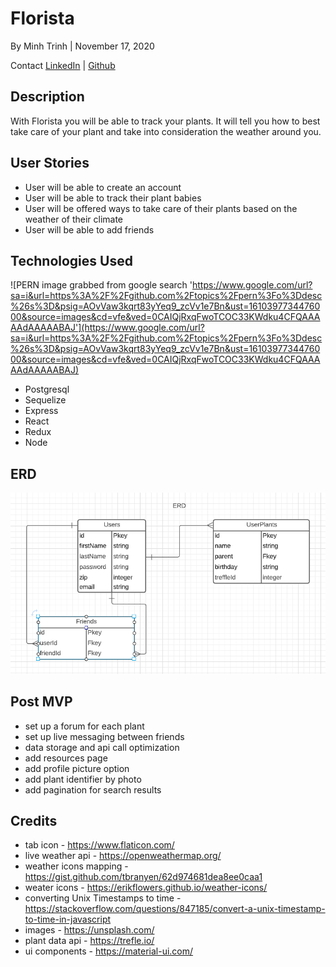 # Florista
By Minh Trinh | November 17, 2020

Contact
[LinkedIn](https://www.linkedin.com/in/m-trinh/) | [Github](https://github.com/mtrinh11)

## Description

With Florista you will be able to track your plants. It will tell you how to best take care of your plant and take into consideration the weather around you. 

## User Stories

- User will be able to create an account
- User will be able to track their plant babies
- User will be offered ways to take care of their plants based on the weather of their climate
- User will be able to add friends

## Technologies Used
![PERN image grabbed from google search 'https://www.google.com/url?sa=i&url=https%3A%2F%2Fgithub.com%2Ftopics%2Fpern%3Fo%3Ddesc%26s%3D&psig=AOvVaw3kqrt83yYeq9_zcVv1e7Bn&ust=1610397734476000&source=images&cd=vfe&ved=0CAIQjRxqFwoTCOC33KWdku4CFQAAAAAdAAAAABAJ'](https://www.google.com/url?sa=i&url=https%3A%2F%2Fgithub.com%2Ftopics%2Fpern%3Fo%3Ddesc%26s%3D&psig=AOvVaw3kqrt83yYeq9_zcVv1e7Bn&ust=1610397734476000&source=images&cd=vfe&ved=0CAIQjRxqFwoTCOC33KWdku4CFQAAAAAdAAAAABAJ)

* Postgresql
* Sequelize
* Express
* React 
* Redux
* Node

## ERD
![erd](./Capture.PNG)


## Post MVP
- set up a forum for each plant
- set up live messaging between friends
- data storage and api call optimization
- add resources page
- add profile picture option
- add plant identifier by photo
- add pagination for search results

## Credits
- tab icon - https://www.flaticon.com/
- live weather api - https://openweathermap.org/
- weather icons mapping - https://gist.github.com/tbranyen/62d974681dea8ee0caa1
- weater icons - https://erikflowers.github.io/weather-icons/ 
- converting Unix Timestamps to time -  https://stackoverflow.com/questions/847185/convert-a-unix-timestamp-to-time-in-javascript
- images - https://unsplash.com/
- plant data api - https://trefle.io/
- ui components - https://material-ui.com/

